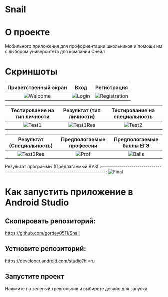 #  Snail
# О проекте
Мобильного приложения для профориентации школьников и помощи им с выбором университета для компании Снейл
# Скриншоты
Приветственный экран | Вход | Регистрация
:-------------------------:|:-------------------------:|:-------------------------:
![Welcome](https://sun4-17.userapi.com/d5EhMBEumyCn1Je3saJIhHDO-EafIJMlKuHP1g/9_pct5bs3-g.jpg)  |  ![Login](https://sun4-10.userapi.com/JS4SighNgBs88y6yG29pjRBr78VotETRkTCTcw/Rc1iGZfJkrQ.jpg) | ![Registration](https://sun4-10.userapi.com/uRHQswlPa0xMV4dU5QOVw0nHZjgQ_MDlEiJrWA/mnzXUVH6rxA.jpg)

Тестирование на тип личности | Результат (тип личности) | Тестирование на специальность
:-------------------------:|:-------------------------:|:-------------------------:
![Test1](https://sun4-15.userapi.com/UUZVU6ZmlP5-7By_G3hsPhRAme2a58c74Ho3hA/UcYcagrVUag.jpg)  |  ![Test1Res](https://sun4-15.userapi.com/MuT0V18FvWNMYTjueI0uIK1d_jN5uPKkixQ-qg/lEzBtsZvsrw.jpg) | ![Test2](https://sun4-15.userapi.com/DKfnbDNUjR9mArK8MI_mHqBSKo0alkCo3emnwA/A37KQB8n2p0.jpg)

Результат (Специальность) | Предпологаемые профессии | Предпологаемые баллы ЕГЭ
:-------------------------:|:-------------------------:|:-------------------------:
![Test2Res](https://sun9-11.userapi.com/k9BbjFT9ywZGceOcvhq6YBZIeBItBm2Hnfaoag/qT4o1GQuMcQ.jpg)  |  ![Prof](https://sun9-41.userapi.com/83SDqCR_0QrZT36vEj30Rhbn6IyHh6WL1g0slA/GOSSXr3Lv9s.jpg) | ![Balls](https://sun9-8.userapi.com/e1cpKLkOey2Kk_ieZngvkKaNG6WSRGogvOtFVA/HPmtzMpryUg.jpg)

Результат программы (Предлагаемый ВУЗ)
:--------------------------------------------------------------------------------:
![Final](https://sun9-8.userapi.com/e1cpKLkOey2Kk_ieZngvkKaNG6WSRGogvOtFVA/HPmtzMpryUg.jpg)
# Как запустить приложение в Android Studio
## Скопировать репозиторий:
https://github.com/gordey0511/Snail
## Устновите репозиторий:
https://developer.android.com/studio?hl=ru
## Запустите проект
Нажмите на зеленый треугольник и выбирете девайс для запуска
